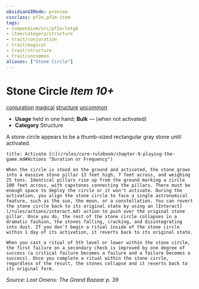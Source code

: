 ```yaml
---
obsidianUIMode: preview
cssclass: pf2e,pf2e-item
tags:
- compendium/src/pf2e/lotgb
- item/category/structure
- trait/conjuration
- trait/magical
- trait/structure
- trait/uncommon
aliases: ["Stone Circle"]
---
```

# Stone Circle *Item 10+*  
[conjuration](/rules/traits/conjuration.md)  [magical](/rules/traits/magical.md)  [structure](/rules/traits/structure.md)  [uncommon](/rules/traits/uncommon.md)  

- **Usage** held in one hand; **Bulk** — (when not activated)
- **Category** Structure

A stone circle appears to be a thumb-sized rectangular gray stone until activated.

```ad-embed-ability
title: Activate [⏲](/rules/core-rulebook/chapter-9-playing-the-game.md#Actions "Duration or Frequency")

When the circle is stood on the ground and activated, the stone grows into a massive stone pillar 13 feet high, 7 feet across, and weighing 25 tons. Identical pillars rise up from the ground marking a circle 100 feet across, with capstones connecting the pillars. There must be enough space to deploy the circle or it won't activate. During the activation, you align the stone circle to face a single astronomical feature, such as the sun, the moon, or a constellation. You can revert the stone circle back to its original state by using an [Interact](/rules/actions/interact.md) action to push over the original stone pillar. Once you do, the rest of the stone circle collapses in a dramatic fashion, the stones falling, cracking, and disintegrating into dust. If you don't begin a ritual inside of the stone circle within 1 day of its activation, it reverts back to its original state.

When you cast a ritual of 5th level or lower within the stone circle, the first failure on a secondary check is improved by one degree of success (a critical failure becomes a failure and a failure becomes a success). Once you complete a ritual within the stone circle, regardless of the result, the stones collapse and it reverts back to its original form.
```

*Source: Lost Omens: The Grand Bazaar p. 39*